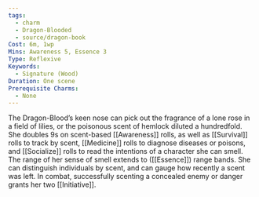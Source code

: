 ```yaml
---
tags:
  - charm
  - Dragon-Blooded
  - source/dragon-book
Cost: 6m, 1wp
Mins: Awareness 5, Essence 3
Type: Reflexive
Keywords:
  - Signature (Wood)
Duration: One scene
Prerequisite Charms:
  - None
---
```

The Dragon-Blood’s keen nose can pick out the fragrance of a lone rose in a field of lilies, or the poisonous scent of hemlock diluted a hundredfold. She doubles 9s on scent-based [[Awareness]] rolls, as well as [[Survival]] rolls to track by scent, [[Medicine]] rolls to diagnose diseases or poisons, and [[Socialize]] rolls to read the intentions of a character she can smell. The range of her sense of smell extends to ([[Essence]]) range bands. She can distinguish individuals by scent, and can gauge how recently a scent was left. In combat, successfully scenting a concealed enemy or danger grants her two [[Initiative]].